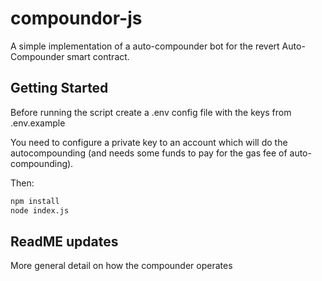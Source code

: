 # compoundor-js

A simple implementation of a auto-compounder bot for the revert Auto-Compounder smart contract.

## Getting Started

Before running the script create a .env config file with the keys from .env.example

You need to configure a private key to an account which will do the autocompounding (and needs some funds to pay for the gas fee of auto-compounding).

Then:

```sh
npm install
node index.js
```

## ReadME updates
More general detail on how the compounder operates